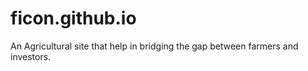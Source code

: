 # ficon.github.io
An Agricultural site that help in bridging the gap between farmers and investors.
